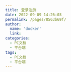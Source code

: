 ```yaml
---
title: 登录注册
date: 2022-09-09 14:26:03
permalink: /pages/8563b69f/
author: 
  name: 'docker'
  link: 
categories:
  - PC文档
  - 平台端
tags:
  - PC文档
  - 平台端
---
```


